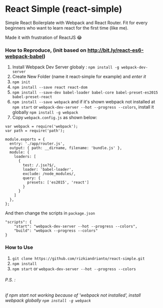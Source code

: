 # React Simple (react-simple)
Simple React Boilerplate with Webpack and React Router.
Fit for every beginners who want to learn react for the first time (like me).

Made it with frustration of ReactJS :joy:

### How to Reproduce, (init based on http://bit.ly/react-es6-webpack-babel)
1. Install Webpack Dev Server globaly : `npm install -g webpack-dev-server`
2. Create New Folder (name it react-simple for example) and *enter it*
3. `npm init`
4. `npm install --save react react-dom`
5. `npm install --save-dev babel-loader babel-core babel-preset-es2015 babel-preset-react`
6. `npm install --save webpack` and if it's shown webpack not installed at `npm start` or `webpack-dev-server --hot --progress --colors`, install it globally `npm install -g webpack`
7. Copy `webpack.config.js` as shown below:
```
var webpack = require('webpack');
var path = require('path');
 
module.exports = {
  entry: './app/router.js',
  output: { path: __dirname, filename: 'bundle.js' },
  module: {
    loaders: [
      {
        test: /.jsx?$/,
        loader: 'babel-loader',
        exclude: /node_modules/,
        query: {
          presets: ['es2015', 'react']
        }
      }
    ]
  },
};
```
And then change the scripts in `package.json`

```
"scripts": {
    "start": "webpack-dev-server --hot --progress --colors",
    "build": "webpack --progress --colors"
}
```
### How to Use
1. `git clone https://github.com/rizkiandrianto/react-simple.git`
2. `npm install`
3. `npm start` or `webpack-dev-server --hot --progress --colors`

###### P.S. :
*if npm start not working because of 'webpack not installed', install webpack globally `npm install -g webpack`*

